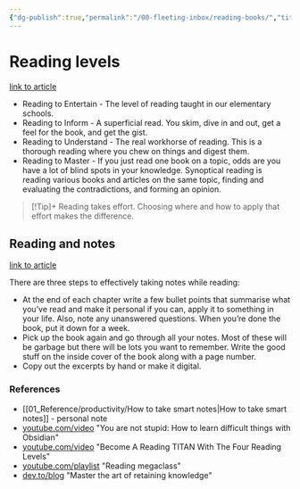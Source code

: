 ```yaml
---
{"dg-publish":true,"permalink":"/00-fleeting-inbox/reading-books/","title":"Reading levels","tags":["reading","productivity"]}
---
```



# Reading levels

[link to article](https://fs.blog/reading/)

- Reading to Entertain - The level of reading taught in our elementary schools.
- Reading to Inform - A superficial read. You skim, dive in and out, get a feel for the book, and get the gist.
- Reading to Understand - The real workhorse of reading. This is a thorough reading where you chew on things and digest them.
- Reading to Master - If you just read one book on a topic, odds are you have a lot of blind spots in your knowledge. Synoptical reading is reading various books and articles on the same topic, finding and evaluating the contradictions, and forming an opinion.

>[!Tip]+
Reading takes effort. Choosing where and how to apply that effort makes the difference.

## Reading and notes

[link to article](https://fs.blog/taking-notes-while-reading/)

There are three steps to effectively taking notes while reading:

- At the end of each chapter write a few bullet points that summarise what you’ve read and make it personal if you can, apply it to something in your life. Also, note any unanswered questions. When you’re done the book, put it down for a week.
- Pick up the book again and go through all your notes. Most of these will be garbage but there will be lots you want to remember. Write the good stuff on the inside cover of the book along with a page number.
- Copy out the excerpts by hand or make it digital.

### References

- [[01_Reference/productivity/How to take smart notes\|How to take smart notes]] - personal note
- [youtube.com/video](https://www.youtube.com/watch?v=QXIa0NAycGo) "You are not stupid: How to learn difficult things with Obsidian"
- [youtube.com/video](https://www.youtube.com/watch?v=PBTbfzIK7Qk) "Become A Reading TITAN With The Four Reading Levels"
- [youtube.com/playlist](https://www.youtube.com/playlist?list=PLDSpam7EKMlWPtBNOr4WogqU4KCr28Dol) "Reading megaclass"
- [dev.to/blog](https://dev.to/yanpi/how-to-never-forget-mastering-the-art-of-retaining-knowledge-531h) "Master the art of retaining knowledge"
